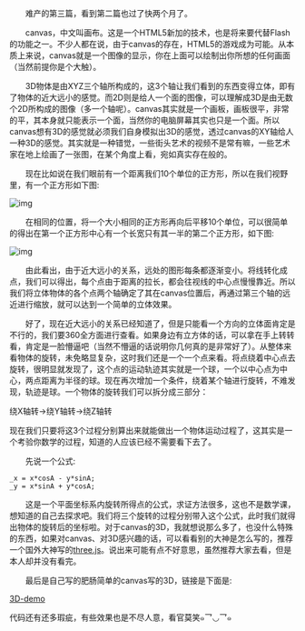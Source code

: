 &emsp;&emsp;难产的第三篇，看到第二篇也过了快两个月了。

&emsp;&emsp;canvas，中文叫画布。这是一个HTML5新加的技术，也是将来要代替Flash的功能之一。不少人都在说，由于canvas的存在，HTML5的游戏成为可能。从本质上来说，canvas就是一个图像的显示，你在上面可以绘制出你所想的任何画面（当然前提你是个大触）。

&emsp;&emsp;3D物体是由XYZ三个轴所构成的，这3个轴让我们看到的东西变得立体，即有了物体的近大远小的感觉。而2D则是给人一个面的图像，可以理解成3D是由无数个2D所构成的图像（多一个轴呢）。canvas其实就是一个画板，画板很平，非常的平，其本身就只能表示一个面，当然你的电脑屏幕其实也只是一个面。所以canvas想有3D的感觉就必须我们自身模拟出3D的感觉，透过canvas的XY轴给人一种3D的感觉。其实就是一种错觉，一些街头艺术的视频不是常有嘛，一些艺术家在地上绘画了一张图，在某个角度上看，宛如真实存在般的。

&emsp;&emsp;现在比如说在我们眼前有一个距离我们10个单位的正方形，所以在我们视野里，有一个正方形如下图:

![img](https://zhangsens.github.io/img/demo/20170914_1.jpg)

&emsp;&emsp;在相同的位置，将一个大小相同的正方形再向后平移10个单位，可以很简单的得出在第一个正方形中心有一个长宽只有其一半的第二个正方形，如下图:

![img](https://zhangsens.github.io/img/demo/20170914_2.jpg)

&emsp;&emsp;由此看出，由于近大远小的关系，远处的图形每条都逐渐变小。将线转化成点，我们可以得出，每个点由于距离的拉长，都会往视线的中心点慢慢靠近。所以我们将立体物体的各个点两个轴确定了其在canvas位置后，再通过第三个轴的远近进行缩放，就可以达到一个简单的立体效果。

&emsp;&emsp;好了，现在近大远小的关系已经知道了，但是只能看一个方向的立体面肯定是不行的，我们要360全方面进行查看。如果身边有立方体的话，可以拿在手上转转看，肯定是一脸懵逼吧（当然不懵逼的话说明你几何真的是非常好了）。从整体来看物体的旋转，未免略显复杂，这时我们还是一个一个点来看。将点绕着中心点去旋转，很明显就发现了，这个点的运动轨迹其实就是一个球，一个以中心点为中心，两点距离为半径的球。现在再次增加一个条件，绕着某个轴进行旋转，不难发现，轨迹是球。一个物体的旋转我们可以拆分成三部分：

绕X轴转->绕Y轴转->绕Z轴转

现在我们只要将这3个过程分别算出来就能做出一个物体运动过程了，这其实是一个考验你数学的过程，知道的人应该已经不需要看下去了。

&emsp;&emsp;先说一个公式:

```
_x = x*cosA - y*sinA;
_y = x*sinA + y*cosA;
```

&emsp;&emsp;这是一个平面坐标系内旋转所得点的公式，求证方法很多，这也不是数学课，想知道的自己去探求吧。我们将三个旋转的过程分别带入这个公式，此时我们就得出物体的旋转后的坐标啦。对于canvas的3D，我就想说那么多了，也没什么特殊的东西，如果对canvas、对3D感兴趣的话，可以看看别的大神是怎么写的，推荐一个国外大神写的[three.js](https://github.com/mrdoob/three.js)。说出来可能有点不好意思，虽然推荐大家去看，但是本人却并没有看完。

&emsp;&emsp;最后是自己写的肥肠简单的canvas写的3D，链接是下面是:

[3D-demo](https://zhangsens.github.io/demo/canvas3D.html)

代码还有还多瑕疵，有些效果也是不尽人意，看官莫笑๑乛◡乛๑